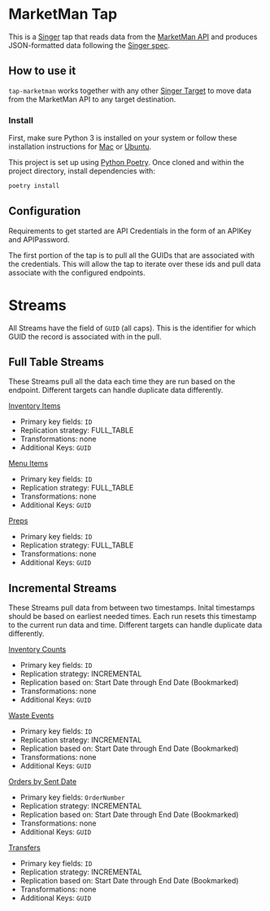 # MarketMan Tap

This is a [Singer](https://singer.io) tap that reads data from the [MarketMan API](https://api-doc.marketman.com/?version=latest#intro) and produces JSON-formatted data following the [Singer spec](https://github.com/singer-io/getting-started/blob/master/SPEC.md).

## How to use it

`tap-marketman` works together with any other [Singer Target](https://singer.io) to move data from the MarketMan API to any target destination.

### Install

First, make sure Python 3 is installed on your system or follow these
installation instructions for [Mac](http://docs.python-guide.org/en/latest/starting/install3/osx/) or
[Ubuntu](https://www.digitalocean.com/community/tutorials/how-to-install-python-3-and-set-up-a-local-programming-environment-on-ubuntu-16-04).

This project is set up using [Python Poetry](https://python-poetry.org/). Once cloned and within the project directory, install dependencies with:

```bash
poetry install
```

## Configuration

Requirements to get started are API Credentials in the form of an APIKey and APIPassword.

The first portion of the tap is to pull all the GUIDs that are associated with the credentials.  This will allow the tap to iterate over these ids and pull data associate with the configured endpoints.

# Streams

All Streams have the field of `GUID` (all caps).  This is the identifier for which GUID the record is associated with in the pull.

## Full Table Streams
These Streams pull all the data each time they are run based on the endpoint.  Different targets can handle duplicate data differently.

[Inventory Items](https://api-doc.marketman.com/?version=latest#8dcfdaad-f9cc-4485-9504-62064a32a9ff)
- Primary key fields: `ID`
- Replication strategy: FULL_TABLE
- Transformations: none
- Additional Keys: `GUID`

[Menu Items](https://api-doc.marketman.com/?version=latest#51b60a8b-dce2-4784-9d20-7eb6b303025c)
- Primary key fields: `ID`
- Replication strategy: FULL_TABLE
- Transformations: none
- Additional Keys: `GUID`

[Preps](https://api-doc.marketman.com/?version=latest#de20f2e4-2a70-4901-ae5e-1e642165e869)
- Primary key fields: `ID`
- Replication strategy: FULL_TABLE
- Transformations: none
- Additional Keys: `GUID`


## Incremental Streams
These Streams pull data from between two timestamps.  Inital timestamps should be based on earliest needed times.  Each run resets this timestamp to the current run data and time.  Different targets can handle duplicate data differently.

[Inventory Counts](https://api-doc.marketman.com/?version=latest#561b8144-1ffe-43d5-b7c3-e3c9bfe66962)
- Primary key fields: `ID`
- Replication strategy: INCREMENTAL
- Replication based on: Start Date through End Date (Bookmarked)
- Transformations: none
- Additional Keys: `GUID`

[Waste Events](https://api-doc.marketman.com/?version=latest#b2b90898-cd9d-468d-8943-041de0bc48b2)
- Primary key fields: `ID`
- Replication strategy: INCREMENTAL
- Replication based on: Start Date through End Date (Bookmarked)
- Transformations: none
- Additional Keys: `GUID`

[Orders by Sent Date](https://api-doc.marketman.com/?version=latest#6de85108-2163-41e8-8215-8ecf38fd6671)
- Primary key fields: `OrderNumber`
- Replication strategy: INCREMENTAL
- Replication based on: Start Date through End Date (Bookmarked)
- Transformations: none
- Additional Keys: `GUID`

[Transfers](https://api-doc.marketman.com/?version=latest#5ad8985d-93ba-49db-9ea4-9591005ff053)
- Primary key fields: `ID`
- Replication strategy: INCREMENTAL
- Replication based on: Start Date through End Date (Bookmarked)
- Transformations: none
- Additional Keys: `GUID`
